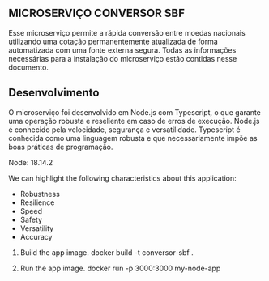 ## MICROSERVIÇO CONVERSOR SBF

Esse microserviço permite a rápida conversão entre moedas nacionais utilizando uma cotação permanentemente atualizada de forma automatizada com uma fonte externa segura. Todas as informações necessárias para a instalação do microserviço estão contidas nesse documento.
## Desenvolvimento

O microserviço foi desenvolvido em Node.js com Typescript, o que garante uma operação robusta e reseliente em caso de erros de execução. Node.js é conhecido pela velocidade, segurança e versatilidade. Typescript é conhecida como uma linguagem robusta e que necessariamente impõe as boas práticas de programação. 

Node: 18.14.2

We can highlight the following characteristics about this application:

* Robustness
* Resilience
* Speed
* Safety
* Versatility
* Accuracy

1) Build the app image.
docker build -t conversor-sbf .

2) Run the app image.
docker run -p 3000:3000 my-node-app


